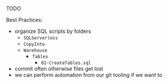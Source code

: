 
TODO

Best Practices:
* organize SQL scripts by folders
  * `SQLServerless`
  * `CopyInto`
  * `Warehouse`
    * `Tables`
      * `01-CreateTables.sql`
* commit often otherwise files get lost
* we can perform automation from our git tooling if we want to